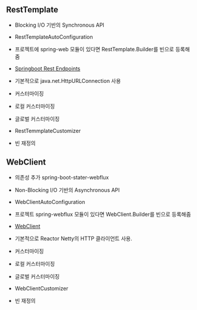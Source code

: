 ## RestTemplate
- Blocking I/O 기반의 Synchronous API
- RestTemplateAutoConfiguration
- 프로젝트에 spring-web 모듈이 있다면 RestTemplate.Builder를 빈으로 등록해줌
- [Springboot Rest Endpoints](https://docs.spring.io/spring/docs/current/spring-framework-reference/integration.html#rest-client-access)

- 기본적으로 java.net.HttpURLConnection 사용
- 커스터마이징
 - 로컬 커스터마이징
 - 글로벌 커스터마이징
  - RestTemmplateCustomizer
  - 빈 재정의 

## WebClient
- 의존성 추가 spring-boot-stater-webflux
- Non-Blocking I/O 기반의 Asynchronous API
- WebClientAutoConfiguration
- 프로젝트 spring-webflux 모듈이 있다면 WebClient.Builder를 빈으로 등록해줌
- [WebClient](https://docs.spring.io/spring/docs/current/spring-framework-reference/web-reactive.html#webflux-client)

- 기본적으로 Reactor Netty의 HTTP 클라이언트 사용.
- 커스터마이징
 - 로컬 커스터마이징
 - 글로벌 커스터마이징
  - WebClientCustomizer
  - 빈 재정의 




